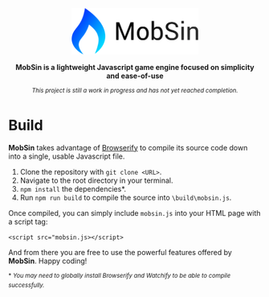 <p align="center"><img src="./doc/logo/logo_text.png" alt="drawing" width="50%" /></p>

<p align="center"><b>MobSin is a lightweight Javascript game engine focused on simplicity and ease-of-use</b></p>

<p align="center"><sup><i>This project is still a work in progress and has not yet reached completion.</i></sup></p>

# Build

**MobSin** takes advantage of [Browserify](http://browserify.org/) to compile its source code down into a single, usable Javascript file.

1. Clone the repository with `git clone <URL>`.
2. Navigate to the root directory in your terminal.
3. `npm install` the dependencies\*.
4. Run `npm run build` to compile the source into `\build\mobsin.js`.

Once compiled, you can simply include `mobsin.js` into your HTML page with a script tag:

    <script src="mobsin.js></script>
    
And from there you are free to use the powerful features offered by **MobSin**. Happy coding!

<sup>\* <i>You may need to globally install Browserify and Watchify to be able to compile successfully.</i></sup>
